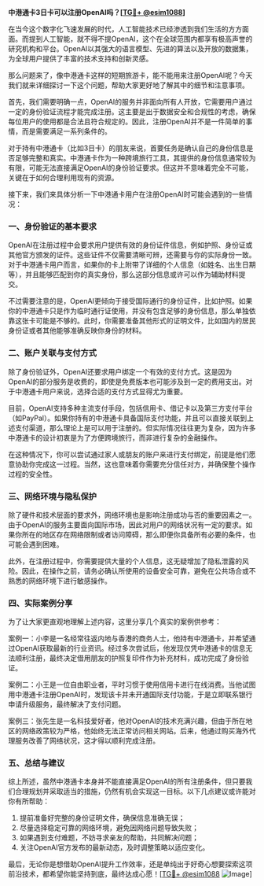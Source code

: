 **中港通卡3日卡可以注册OpenAI吗？[[TG💪+ @esim1088](https://t.me/s/esim1088)]**

在当今这个数字化飞速发展的时代，人工智能技术已经渗透到我们生活的方方面面。而提到人工智能，就不得不提OpenAI，这个在全球范围内都享有极高声誉的研究机构和平台。OpenAI以其强大的语言模型、先进的算法以及开放的数据集，为全球用户提供了丰富的技术支持和创新灵感。

那么问题来了，像中港通卡这样的短期旅游卡，能不能用来注册OpenAI呢？今天我们就来详细探讨一下这个问题，帮助大家更好地了解其中的细节和注意事项。

首先，我们需要明确一点，OpenAI的服务并非面向所有人开放，它需要用户通过一定的身份验证流程才能完成注册。这主要是出于数据安全和合规性的考虑，确保每位用户的使用都是合法且符合规定的。因此，注册OpenAI并不是一件简单的事情，而是需要满足一系列条件的。

对于持有中港通卡（比如3日卡）的朋友来说，首要任务是确认自己的身份信息是否足够完整和真实。中港通卡作为一种跨境旅行工具，其提供的身份信息通常较为有限，可能无法直接满足OpenAI的身份验证要求。但这并不意味着完全不可能，关键在于如何合理利用现有的资源。

接下来，我们来具体分析一下中港通卡用户在注册OpenAI时可能会遇到的一些情况：

### 一、身份验证的基本要求

OpenAI在注册过程中会要求用户提供有效的身份证件信息，例如护照、身份证或其他官方颁发的证件。这些证件不仅需要清晰可辨，还需要与你的实际身份一致。对于中港通卡用户而言，如果你的卡上附带了详细的个人信息（如姓名、出生日期等），并且能够匹配到你的真实身份，那么这部分信息或许可以作为辅助材料提交。

不过需要注意的是，OpenAI更倾向于接受国际通行的身份证件，比如护照。如果你的中港通卡只是作为临时通行证使用，并没有包含足够的身份信息，那么单独依靠这张卡可能是不够的。此时，你需要准备其他形式的证明文件，比如国内的居民身份证或者其他能够准确反映你身份的材料。

### 二、账户关联与支付方式

除了身份验证外，OpenAI还要求用户绑定一个有效的支付方式。这是因为OpenAI的部分服务是收费的，即使是免费版本也可能涉及到一定的费用支出。对于中港通卡用户来说，选择合适的支付方式显得尤为重要。

目前，OpenAI支持多种主流支付手段，包括信用卡、借记卡以及第三方支付平台（如PayPal）。如果你持有的中港通卡具备国际支付功能，并且可以直接关联到上述支付渠道，那么理论上是可以用于注册的。但实际情况往往更为复杂，因为许多中港通卡的设计初衷是为了方便跨境旅行，而非进行复杂的金融操作。

在这种情况下，你可以尝试通过家人或朋友的账户来进行支付绑定，前提是他们愿意协助你完成这一过程。当然，这也意味着你需要充分信任对方，并确保整个操作过程的安全性。

### 三、网络环境与隐私保护

除了硬件和技术层面的要求外，网络环境也是影响注册成功与否的重要因素之一。由于OpenAI的服务主要面向国际市场，因此对用户的网络状况有一定的要求。如果你所在的地区存在网络限制或者访问障碍，那么即便你具备所有必要的条件，也可能会遇到困难。

此外，在注册过程中，你需要提供大量的个人信息，这无疑增加了隐私泄露的风险。因此，在操作之前，请务必确认所使用的设备安全可靠，避免在公共场合或不熟悉的网络环境下进行敏感操作。

### 四、实际案例分享

为了让大家更直观地理解上述内容，这里分享几个真实的案例供参考：

案例一：小李是一名经常往返内地与香港的商务人士，他持有中港通卡，并希望通过OpenAI获取最新的行业资讯。经过多次尝试后，他发现仅凭中港通卡的信息无法顺利注册，最终决定借用朋友的护照复印件作为补充材料，成功完成了身份验证。

案例二：小王是一位自由职业者，平时习惯于使用信用卡进行在线消费。当他试图用中港通卡注册OpenAI时，发现该卡并未开通国际支付功能，于是立即联系银行申请升级服务，最终解决了支付问题。

案例三：张先生是一名科技爱好者，他对OpenAI的技术充满兴趣，但由于所在地区的网络政策较为严格，他始终无法正常访问相关网站。后来，他通过购买海外代理服务改善了网络状况，这才得以顺利完成注册。

### 五、总结与建议

综上所述，虽然中港通卡本身并不能直接满足OpenAI的所有注册条件，但只要我们合理规划并采取适当的措施，仍然有机会实现这一目标。以下几点建议或许能对你有所帮助：

1. 提前准备好完整的身份证明文件，确保信息准确无误；
2. 尽量选择稳定可靠的网络环境，避免因网络问题导致失败；
3. 如果遇到支付难题，不妨寻求亲友的帮助，共同解决问题；
4. 关注OpenAI官方发布的最新动态，及时调整策略以适应变化。

最后，无论你是想借助OpenAI提升工作效率，还是单纯出于好奇心想要探索这项前沿技术，都希望你能坚持到底，最终达成心愿！[[TG💪+ @esim1088](https://t.me/s/esim1088) ![Image](https://i.postimg.cc/4NQfJmqS/Snipaste-2025-05-13-00-14-12.png)]